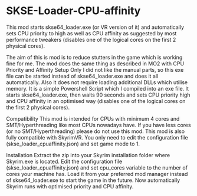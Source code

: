 # SKSE-Loader-CPU-affinity
This mod starts skse64_loader.exe (or VR version of it) and automatically sets CPU priority to high as well as CPU affinity as suggested by most performance tweakers (disables one of the logical cores on the first 2 physical cores). 

The aim of this is mod is to reduce stutters in the game which is working fine for me.
The mod does the same thing as described in MO2 with CPU Priority and Affinity Setup
Only I did not like the manual parts, so this exe file can be started instead of skse64_loader.exe and does it all automatically.
Also it does not require loading additional DLLs which utilise memory.
It is a simple Powershell Script which I compiled into an exe file.
It starts skse64_loader.exe, then waits 90 seconds and sets CPU priority high and CPU affinity in an optimised way (disables one of the logical cores on the first 2 physical cores).

Compatibility
This mod is intended for CPUs with minimum 4 cores and SMT/Hyperthreading like most CPUs nowadays have.
If you have less cores (or no SMT/Hyperthreading) please do not use this mod.
This mod is also fully compatible with SkyrimVR. You only need to edit the configuration file (skse_loader_cpuaffinity.json) and set game mode to 1.

Installation
Extract the zip into your Skyrim installation folder where Skyrim.exe is located.
Edit the configuration file (skse_loader_cpuaffinity.json) and set cpu_cores variable to the number of cores your machine has.
Load it from your preferred mod manager instead of skse64_loader.exe to start the game in the future. Now automatically Skyrim runs with optimised priority and CPU affinity.
